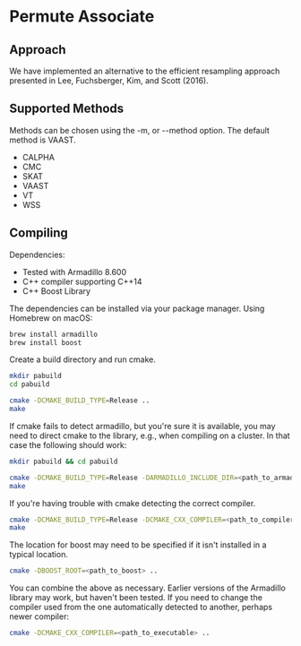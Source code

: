# Permute Associate

## Approach

We have implemented an alternative to the efficient resampling approach
presented in Lee, Fuchsberger, Kim, and Scott (2016). 

## Supported Methods

Methods can be chosen using the -m, or --method option. The default method is 
VAAST.

- CALPHA
- CMC
- SKAT
- VAAST
- VT
- WSS

## Compiling

Dependencies: 
- Tested with Armadillo 8.600
- C++ compiler supporting C++14
- C++ Boost Library

The dependencies can be installed via your package manager. Using Homebrew on macOS:

```bash
brew install armadillo
brew install boost

```

Create a build directory and run cmake.

```bash
mkdir pabuild
cd pabuild

cmake -DCMAKE_BUILD_TYPE=Release ..
make
```

If cmake fails to detect armadillo, but you're sure it is available, you may 
need to direct cmake to the library, e.g., when compiling on a cluster. In that
case the following should work:

```bash
mkdir pabuild && cd pabuild

cmake -DCMAKE_BUILD_TYPE=Release -DARMADILLO_INCLUDE_DIR=<path_to_armadillo>/include/ -DARMADILLO_LIBRARY=<path_to_armadillo>/lib64/libarmadillo.so
make

```

If you're having trouble with cmake detecting the correct compiler.

```bash
cmake -DCMAKE_BUILD_TYPE=Release -DCMAKE_CXX_COMPILER=<path_to_compiler> ..
make

```

The location for boost may need to be specified if it isn't installed in a typical location.

```bash
cmake -DBOOST_ROOT=<path_to_boost> ..
```

You can combine the above as necessary. Earlier versions of the Armadillo
library may work, but haven't been tested. If you need to change the compiler used
from the one automatically detected to another, perhaps newer compiler:

```bash
cmake -DCMAKE_CXX_COMPILER=<path_to_executable> ..
```
